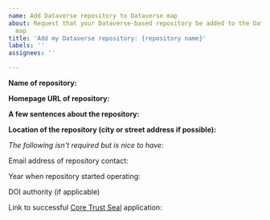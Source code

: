 ```yaml
---
name: Add Dataverse repository to Dataverse map
about: Request that your Dataverse-based repository be added to the Dataverse world
  map
title: 'Add my Dataverse repository: {repository name}'
labels: ''
assignees: ''

---
```


**Name of repository:**


**Homepage URL of repository:**


**A few sentences about the repository:**


**Location of the repository (city or street address if possible):**



*The following isn't required but is nice to have:*

Email address of repository contact:


Year when repository started operating:


DOI authority (if applicable)


Link to successful [Core Trust Seal](https://www.coretrustseal.org) application:
